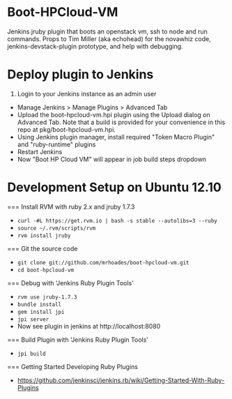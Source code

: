 Boot-HPCloud-VM
===============

Jenkins jruby plugin that boots an openstack vm, ssh to node and run commands. Props to Tim Miller (aka echohead) for the novawhiz code, jenkins-devstack-plugin prototype, and help with debugging.

# Deploy plugin to Jenkins

1. Login to your Jenkins instance as an admin user
* Manage Jenkins > Manage Plugins > Advanced Tab
* Upload the boot-hpcloud-vm.hpi plugin using the Upload dialog on Advanced Tab. Note that a build is provided for your convenience in this repo at pkg/boot-hpcloud-vm.hpi.
* Using Jenkins plugin manager, install required "Token Macro Plugin" and "ruby-runtime" plugins
* Restart Jenkins
* Now "Boot HP Cloud VM" will appear in job build steps dropdown


# Development Setup on Ubuntu 12.10

=== Install RVM with ruby 2.x and jruby 1.7.3
* `curl -#L https://get.rvm.io | bash -s stable --autolibs=3 --ruby`
* `source ~/.rvm/scripts/rvm`
* `rvm install jruby`

=== Git the source code

* `git clone git://github.com/mrhoades/boot-hpcloud-vm.git`
* `cd boot-hpcloud-vm`

=== Debug with 'Jenkins Ruby Plugin Tools'
* `rvm use jruby-1.7.3`
* `bundle install`
* `gem install jpi` 
* `jpi server`
* Now see plugin in jenkins at http://localhost:8080

=== Build Plugin with 'Jenkins Ruby Plugin Tools'
* `jpi build` 

=== Getting Started Developing Ruby Plugins
* https://github.com/jenkinsci/jenkins.rb/wiki/Getting-Started-With-Ruby-Plugins

